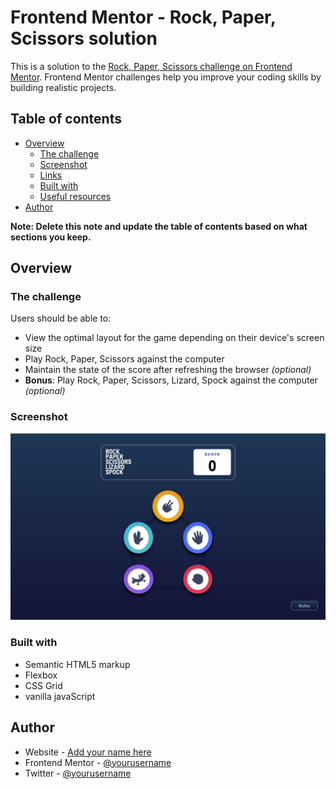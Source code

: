 # Frontend Mentor - Rock, Paper, Scissors solution

This is a solution to the [Rock, Paper, Scissors challenge on Frontend Mentor](https://www.frontendmentor.io/challenges/rock-paper-scissors-game-pTgwgvgH). Frontend Mentor challenges help you improve your coding skills by building realistic projects. 

## Table of contents

- [Overview](#overview)
  - [The challenge](#the-challenge)
  - [Screenshot](#screenshot)
  - [Links](#links)
  - [Built with](#built-with)
  - [Useful resources](#useful-resources)
- [Author](#author)
 

**Note: Delete this note and update the table of contents based on what sections you keep.**

## Overview

### The challenge

Users should be able to:

- View the optimal layout for the game depending on their device's screen size
- Play Rock, Paper, Scissors against the computer
- Maintain the state of the score after refreshing the browser _(optional)_
- **Bonus**: Play Rock, Paper, Scissors, Lizard, Spock against the computer _(optional)_

### Screenshot

![desktop](./screenshot/mobile.png)



### Built with

- Semantic HTML5 markup
- Flexbox
- CSS Grid
- vanilla javaScript

 
## Author

- Website - [Add your name here](https://www.your-site.com)
- Frontend Mentor - [@yourusername](https://www.frontendmentor.io/profile/Moses-Kelvin)
- Twitter - [@yourusername](https://www.twitter.com/@MosesKel6003083)

  